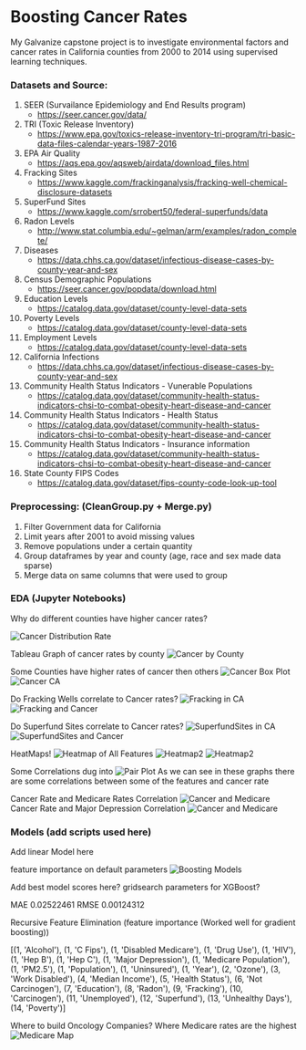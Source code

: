 # Boosting Cancer Rates

My Galvanize capstone project is to investigate environmental factors and cancer rates in California counties from 2000 to 2014 using supervised learning techniques.

### Datasets and Source:
1) SEER (Survailance Epidemiology and End Results program)
    - https://seer.cancer.gov/data/
2) TRI (Toxic Release Inventory)
    - https://www.epa.gov/toxics-release-inventory-tri-program/tri-basic-data-files-calendar-years-1987-2016
3) EPA Air Quality
    - https://aqs.epa.gov/aqsweb/airdata/download_files.html
4) Fracking Sites
    - https://www.kaggle.com/frackinganalysis/fracking-well-chemical-disclosure-datasets
5) SuperFund Sites
    - https://www.kaggle.com/srrobert50/federal-superfunds/data
6) Radon Levels
    - http://www.stat.columbia.edu/~gelman/arm/examples/radon_complete/
7) Diseases
    - https://data.chhs.ca.gov/dataset/infectious-disease-cases-by-county-year-and-sex
8) Census Demographic Populations
    - https://seer.cancer.gov/popdata/download.html
9) Education Levels
    - https://catalog.data.gov/dataset/county-level-data-sets
10) Poverty Levels
    - https://catalog.data.gov/dataset/county-level-data-sets
11) Employment Levels
    - https://catalog.data.gov/dataset/county-level-data-sets
12) California Infections
    - https://data.chhs.ca.gov/dataset/infectious-disease-cases-by-county-year-and-sex
13) Community Health Status Indicators - Vunerable Populations
    - https://catalog.data.gov/dataset/community-health-status-indicators-chsi-to-combat-obesity-heart-disease-and-cancer
14) Community Health Status Indicators - Health Status
    - https://catalog.data.gov/dataset/community-health-status-indicators-chsi-to-combat-obesity-heart-disease-and-cancer
15) Community Health Status Indicators - Insurance information
    - https://catalog.data.gov/dataset/community-health-status-indicators-chsi-to-combat-obesity-heart-disease-and-cancer
16) State County FIPS Codes
    - https://catalog.data.gov/dataset/fips-county-code-look-up-tool


### Preprocessing: (CleanGroup.py + Merge.py)
1) Filter Government data for California
2) Limit years after 2001 to avoid missing values
3) Remove populations under a certain quantity
4) Group dataframes by year and county (age, race and sex made data sparse)
5) Merge data on same columns that were used to group

### EDA (Jupyter Notebooks)
Why do different counties have higher cancer rates?

![Cancer Distribution Rate](https://github.com/DataDanD/CancerCapstone/blob/master/Graphs/CanDis.png)

Tableau Graph of cancer rates by county
![Cancer by County](https://github.com/DataDanD/CancerCapstone/blob/master/Graphs/cancerCA.png)

Some Counties have higher rates of cancer then others
![Cancer Box Plot](https://github.com/DataDanD/CancerCapstone/blob/master/Graphs/CanCounty.png)
![Cancer CA](https://github.com/DataDanD/CancerCapstone/blob/master/Graphs/CanCoun2.png)

Do Fracking Wells correlate to Cancer rates?
![Fracking in CA](https://github.com/DataDanD/CancerCapstone/blob/master/Graphs/FrackEDA2.png)
![Fracking and Cancer](https://github.com/DataDanD/CancerCapstone/blob/master/Graphs/Frack.png)

Do Superfund Sites correlate to Cancer rates?
![SuperfundSites in CA](https://github.com/DataDanD/CancerCapstone/blob/master/Graphs/SuperfundEDA.png)
![SuperfundSites and Cancer](https://github.com/DataDanD/CancerCapstone/blob/master/Graphs/Super.png)

HeatMaps!
![Heatmap of All Features](https://github.com/DataDanD/CancerCapstone/blob/master/Graphs/heatmap.png)
![Heatmap2](https://github.com/DataDanD/CancerCapstone/blob/master/Graphs/heat2.png)
![Heatmap2](https://github.com/DataDanD/CancerCapstone/blob/master/Graphs/heat3.png)

Some Correlations dug into
![Pair Plot](https://github.com/DataDanD/CancerCapstone/blob/master/Graphs/pair.png)
As we can see in these graphs there are some correlations between some of the features and cancer rate

Cancer Rate and Medicare Rates Correlation
![Cancer and Medicare](https://github.com/DataDanD/CancerCapstone/blob/master/Graphs/CanMed.png)
Cancer Rate and Major Depression Correlation
![Cancer and Medicare](https://github.com/DataDanD/CancerCapstone/blob/master/Graphs/CanDep.png)


### Models (add scripts used here)
Add linear Model here


feature importance on default parameters
![Boosting Models](https://github.com/DataDanD/CancerCapstone/blob/master/Graphs/RelevanceBoost.png)


Add best model scores here? gridsearch parameters for XGBoost?

MAE 0.02522461
RMSE 0.00124312


Recursive Feature Elimination (feature importance (Worked well for gradient boosting))

[(1, 'Alcohol'), (1, 'C Fips'), (1, 'Disabled Medicare'), (1, 'Drug Use'), (1, 'HIV'), (1, 'Hep B'), (1, 'Hep C'), (1, 'Major Depression'), (1, 'Medicare Population'), (1, 'PM2.5'), (1, 'Population'), (1, 'Uninsured'), (1, 'Year'), (2, 'Ozone'), (3, 'Work Disabled'), (4, 'Median Income'), (5, 'Health Status'), (6, 'Not Carcinogen'), (7, 'Education'), (8, 'Radon'), (9, 'Fracking'), (10, 'Carcinogen'), (11, 'Unemployed'), (12, 'Superfund'), (13, 'Unhealthy Days'), (14, 'Poverty')]


Where to build Oncology Companies?
Where Medicare rates are the highest
![Medicare Map](https://github.com/DataDanD/CancerCapstone/blob/master/Graphs/medicareCA.png)



